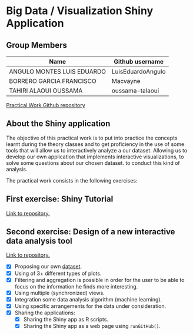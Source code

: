 # Big Data / Visualization Shiny Application

   ## Group Members

| Name                      | Github username           |
|---------------------------|---------------------------|
| ANGULO MONTES LUIS EDUARDO| LuisEduardoAngulo         |
| BORRERO GARCIA FRANCISCO  | Macvayne                  |
| TAHIRI ALAOUI OUSSAMA     | oussama-talaoui           |

[Practical Work Github repository](https://github.com/oussama-talaoui/visualization)

## About the Shiny application
The objective of this practical work is to put into practice the concepts learnt
during the theory classes and to get proficiency in the use of some tools that will allow us to
interactively analyze a our dataset. Allowing us to develop our own application that implements interactive visualizations, to solve some questions about our chosen dataset.
to conduct this kind of analysis.

The practical work consists in the following exercises:
## First exercise: Shiny Tutorial
[Link to repository.](https://github.com/oussama-talaoui/Big-Data-Visualization)

## Second exercise: Design of a new interactive data analysis tool
[Link to repository.](https://github.com/oussama-talaoui/visualization)
- [X] Proposing our own [dataset](https://www.kaggle.com/noahgift/social-power-nba#nba_2017_br.csv).
- [x] Using of 3+ different types of plots.
- [X] Filtering and aggregation is possible in order for the user to be able to focus on the information he finds more interesting.
- [x] Using multiple (synchronized) views.
- [x] Integration some data analysis algorithm (machine learning).
- [x] Using specific arrangements for the data under consideration.
- [X] Sharing the applications:
  - [x] Sharing the Shiny app as R scripts.
  - [x] Sharing the Shiny app as a web page using ```runGitHub()```.